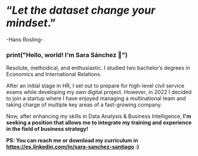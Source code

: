 # “_Let the dataset change your mindset_.”
-Hans Rosling-
 
 
### print("Hello, world! I'm Sara Sánchez 👋")

Resolute, methodical, and enthusiastic. I studied two bachelor’s degrees in Economics and International Relations.

After an initial stage in HR, I set out to prepare for high-level civil service exams while developing my own digital project. However, in 2022 I decided to join a startup where I have enjoyed managing a multinational team and taking charge of multiple key areas of a fast-growing company.

Now, after enhancing my skills in Data Analysis & Business Intelligence, <b>I'm seeking a position that allows me to integrate my training and experience in the field of business strategy!
 
 
PS: You can reach me or download my curriculum in https://es.linkedin.com/in/sara-sanchez-santiago :)


<!--
**SaraSanSan/SaraSanSan** is a ✨ _special_ ✨ repository because its `README.md` (this file) appears on your GitHub profile.

Here are some ideas to get you started:

- 🔭 I’m currently working on ...
- 🌱 I’m currently learning ...
- 👯 I’m looking to collaborate on ...
- 🤔 I’m looking for help with ...
- 💬 Ask me about ...
- 📫 How to reach me: ...
- 😄 Pronouns: ...
- ⚡ Fun fact: ...
-->
